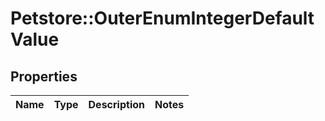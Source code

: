 # Petstore::OuterEnumIntegerDefaultValue

## Properties
Name | Type | Description | Notes
------------ | ------------- | ------------- | -------------


